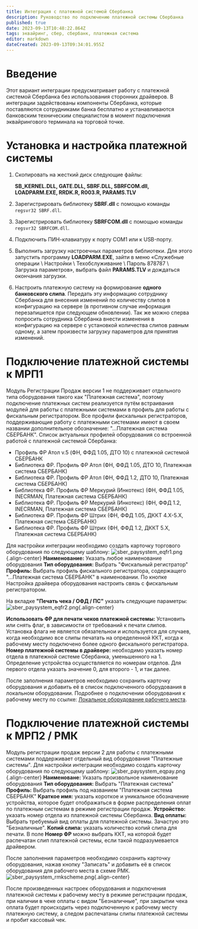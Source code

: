 ```yaml
---
title: Интеграция с платежной системой Сбербанка
description: Руководство по подключению платежной системы Сбербанка
published: true
date: 2023-09-13T10:48:22.864Z
tags: эквайринг, сбер, сбербанк, платежная система
editor: markdown
dateCreated: 2023-09-13T09:34:01.955Z
---
```


# Введение
Этот вариант интеграции предусматривает работу с платежной системой Сбербанка без использования сторонних драйверов. В интеграции задействованы компоненты Сбербанка, которые поставляются сотрудниками банка бесплатно и устанавливаются банковским техническим специалистом в момент подключения эквайрингового терминала на торговой точке.

# Установка и настройка платежной системы

1.  Скопировать на жесткий диск следующие файлы:

    **SB_KERNEL.DLL, GATE.DLL, SBRF.DLL, SBRFCOM.dll, LOADPARM.EXE, RRDK.R, R003.R, PARAMS.TLV**

2.  Зарегистрировать библиотеку **SBRF.dll** с помощью команды `regsvr32 SBRF.dll`.
3.  Зарегистрировать библиотеку **SBRFCOM.dll** с помощью команды `regsvr32 SBRFCOM.dll`.
4.  Подключить ПИН-клавиатуру к порту СОМ1 или к USB-порту.
5.  Выполнить загрузку настроечных параметров библиотеки. Для этого запустить программу **LOADPARM.EXE**, зайти в меню «Служебные операции \\ Настройки \\ Техобслуживание \\ Пароль 878787 \\ Загрузка параметров», выбрать файл **PARAMS.TLV** и дождаться окончания загрузки.
6.  Настроить платежную систему на формирование **одного банковского слипа**. Передать эту информацию сотруднику Сбербанка для внесения изменений по количеству слипов в конфигурацию на сервере (в противном случае информация перезапишется при следующем обновлении). Так же можно сперва попросить сотрудника Сбербанка внести изменения в конфигурацию на сервере с установкой количества слипов равным одному, а затем произвести загрузку параметров для принятия изменений.

# Подключение платежной системы к МРП1
Модуль Регистрации Продаж версии 1 не поддерживает отдельного типа оборудования такого как "Платежная система", поэтому подключение платежных систем реализуется путём встраивания модулей для работы с платежными системами в профиль для работы с фискальным регистратором.
Все профили фискальных регистраторов, поддерживающие работу с платежными системами имеют в своем названии дополнительное обозначение: "...Платежная система СБЕРБАНК".
Список актуальных профилей оборудования со встроенной работой с платежной системой Сбербанка:

- Профиль ФР Атол v.5 (ФН, ФФД 1.05, ДТО 10) с платежной системой СБЕРБАНК
- Библиотека ФР. Профиль ФР Атол (ФН, ФФД 1.05, ДТО 10, Платежная система СБЕРБАНК)
- Библиотека ФР. Профиль ФР Атол (ФН, ФФД 1.2, ДТО 10, Платежная система СБЕРБАНК)
- Библиотека ФР. Профиль ФР Меркурий (Инкотекс) (ФН, ФФД 1.05, INECRMAN, Платежная система СБЕРБАНК)
- Библиотека ФР. Профиль ФР Меркурий (Инкотекс) (ФН, ФФД 1.2, INECRMAN, Платежная система СБЕРБАНК)
- Библиотека ФР. Профиль ФР Штрих (ФН, ФФД 1.05, ДККТ 4.Х-5.Х, Платежная система СБЕРБАНК)
- Библиотека ФР. Профиль ФР Штрих (ФН, ФФД 1.2, ДККТ 5.Х, Платежная система СБЕРБАНК)

Для настройки интеграции необходимо создать карточку торгового оборудования по следующему шаблону:
![sber_paysystem_eqfr1.png](/images/integrations/paysystem-sber/sber_paysystem_eqfr1.png){.align-center}
**Наименование:** Указать любое наименование оборудования
**Тип оборудования:** Выбрать "Фискальный регистратор"
**Профиль:** Выбрать профиль фискального регистратора, содержащего "...Платежная система СБЕРБАНК" в наименовании.
По кнопке Настройка драйвера оборудования настроить связь с фискальным регистратором.

На вкладке **"Печать чека / ОФД / ПС"** указать следующие параметры:
![sber_paysystem_eqfr2.png](/images/integrations/paysystem-sber/sber_paysystem_eqfr2.png){.align-center}

**Использовать ФР для печати чеков платежной системы:** Установить или снять флаг, в зависимости от требований к печати слипов. Установка флага не является обязательнои и используется для случаев, когда необходимо все слипы печатать на определенной ККТ, когда к рабочему месту подключено более одного фискального регистратора.
**Номер платежной системы в драйвере:** необходимо указать номер отдела в платежной системе Сбербанка, уменьшенного на 1. Определение устройства осуществляется по номерам отделов. Для первого отдела указать значение 0, для второго - 1, и так далее.

После заполнения параметров необходимо сохранить карточку оборудования и добавить её в список подключенного оборудования в локальном оборудовании. Подробнее о подключении оборудования к рабочему месту по ссылке: [Локальное оборудование рабочего места](/docs/quick-start/local-devices#локальное-оборудование-рабочего-места).

# Подключение платежной системы к МРП2 / РМК

Модуль регистрации продаж версии 2 для работы с платежными системами поддерживает отдельный вид оборудования "Платежные системы".
Для настройки интеграции необходимо создать карточку оборудования по следующему шаблону:
![sber_paysystem_eqpay.png](/images/integrations/paysystem-sber/sber_paysystem_eqpay.png){.align-center}
**Наименоване:** Указать произвольное наименование оборудования
**Тип оборудования:** Выбрать "Платежная система"
**Профиль:** Выбрать профиль под названием "Платежная система СБЕРБАНК"
**Краткое имя:** указать короткое и уникальное обозначение устройства, которое будет отображаться в форме распределения оплат по платежным системам в режиме регистрации продаж.
**Устройство:** указать номер отдела из платежной системы Сбербанка.
**Вид оплаты:** Выбрать требуемый вид оплаты для платежной системы. Зачастую это "Безналичные".
**Копий слипа:** указать количество копий слипа для печати.
В поле **Номер ФР** можно выбрать ККТ, на которой будет распечатан слип платежной системы, если такой подразумевается драйвером.

После заполнения параметров необходимо сохранить карточку оборудования, нажав кнопку "Записать" и добавить её в список оборудования для рабочего места в схеме РМК.
![sber_paysystem_rmkscheme.png](/images/integrations/paysystem-sber/sber_paysystem_rmkscheme.png){.align-center}

После произведенных настроек оборудования и подключения платежной системы к рабочему месту в режиме регистрации продаж, при наличии в чеке оплаты с видом "Безналичные", при закрытии чека оплата будет происходить через подключенную к рабочему месту платежную систему, а следом распечатаны слипы платежной системы и пробит кассовый чек.